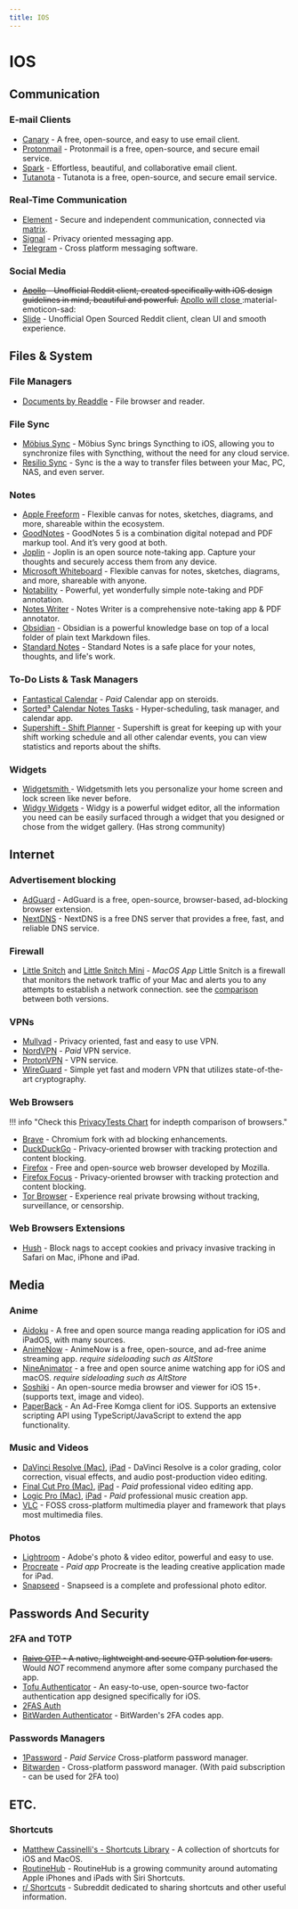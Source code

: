 ```yaml
---
title: IOS
---
```


# IOS

## Communication

### E-mail Clients

-   [Canary](https://apps.apple.com/app/canary-mail/id1155470386) - A free, open-source, and easy to use email client.
-   [Protonmail](https://apps.apple.com/app/protonmail-encrypted-email/id979659905) - Protonmail is a free, open-source, and secure email service.
-   [Spark](https://apps.apple.com/app/spark-email-app-by-readdle/id997102246) - Effortless, beautiful, and collaborative email client.
-   [Tutanota](https://apps.apple.com/app/tutanota/id922429609) - Tutanota is a free, open-source, and secure email service.

### Real-Time Communication

-   [Element](https://apps.apple.com/app/vector/id1083446067) - Secure and independent communication, connected via [matrix](https://matrix.org/).
-   [Signal](https://apps.apple.com/app/signal-private-messenger/id874139669) - Privacy oriented messaging app.
-   [Telegram](https://telegram.org/apps) - Cross platform messaging software.

### Social Media

-   ~~[Apollo](https://apps.apple.com/app/apollo-for-reddit/id979274575) - Unofficial Reddit client, created specifically with iOS design guidelines in mind, beautiful and powerful.~~ [Apollo will close ](https://www.reddit.com/r/apolloapp/comments/144f6xm/apollo_will_close_down_on_june_30th_reddits/) :material-emoticon-sad:
-   [Slide](https://apps.apple.com/app/slide-for-reddit/id1260626828) - Unofficial Open Sourced Reddit client, clean UI and smooth experience.

## Files & System

### File Managers

-   [Documents by Readdle](https://apps.apple.com/app/documents-file-reader-browser/id364901807) - File browser and reader.

### File Sync

-   [Möbius Sync](https://apps.apple.com/app/mobiussync/id1539203216) - Möbius Sync brings Syncthing to iOS, allowing you to synchronize files with Syncthing, without the need for any cloud service.
-   [Resilio Sync](https://apps.apple.com/app/id1126282325) - Sync is the a way to transfer files between your Mac, PC, NAS, and even server.

### Notes

-   [Apple Freeform](https://apps.apple.com/app/freeform/id6443742539) - Flexible canvas for notes, sketches, diagrams, and more, shareable within the ecosystem.
-   [GoodNotes](https://apps.apple.com/app/goodnotes-5/id1444383602) - GoodNotes 5 is a combination digital notepad and PDF markup tool. And it’s very good at both.
-   [Joplin](https://apps.apple.com/app/joplin/id1315599797) - Joplin is an open source note-taking app. Capture your thoughts and securely access them from any device.
-   [Microsoft Whiteboard](https://apps.apple.com/app/microsoft-whiteboard/id1352499399) - Flexible canvas for notes, sketches, diagrams, and more, shareable with anyone.
-   [Notability](https://apps.apple.com/app/notability/id360593530) - Powerful, yet wonderfully simple note-taking and PDF annotation.
-   [Notes Writer](https://apps.apple.com/app/notes-writer-pdf-words-epub/id1423643723) - Notes Writer is a comprehensive note-taking app & PDF annotator.
-   [Obsidian](https://apps.apple.com/app/obsidian-connected-notes/id1557175442) - Obsidian is a powerful knowledge base on top of a local folder of plain text Markdown files.
-   [Standard Notes](https://apps.apple.com/app/standard-notes/id1285392450) - Standard Notes is a safe place for your notes, thoughts, and life's work.

### To-Do Lists & Task Managers

-   [Fantastical Calendar](https://apps.apple.com/app/fantastical-calendar/id718043190) - _Paid_ Calendar app on steroids.
-   [Sorted³ Calendar Notes Tasks](https://apps.apple.com/app/sorted-calendar-notes-tasks/id1306893526) - Hyper-scheduling, task manager, and calendar app.
-   [Supershift - Shift Planner](https://apps.apple.com/app/supershift-shift-planner/id1104165041) - Supershift is great for keeping up with your shift working schedule and all other calendar events, you can view statistics and reports about the shifts.

### Widgets

-   [Widgetsmith ](https://apps.apple.com/app/widgetsmith/id1523682319) -  Widgetsmith lets you personalize your home screen and lock screen like never before.
-   [Widgy Widgets](https://apps.apple.com/app/widgy-widgets/id1524540481) - Widgy is a powerful widget editor, all the information you need can be easily surfaced through a widget that you designed or chose from the widget gallery. (Has strong community)

## Internet

### Advertisement blocking

-   [AdGuard](https://apps.apple.com/app/apple-store/id1047223162) - AdGuard is a free, open-source, browser-based, ad-blocking browser extension.
-   [NextDNS](https://apps.apple.com/app/nextdns/id1463342498) - NextDNS is a free DNS server that provides a free, fast, and reliable DNS service.

### Firewall

-   [Little Snitch](https://www.obdev.at/products/littlesnitch/index.html) and [Little Snitch Mini](https://obdev.at/products/littlesnitch-mini/index.html) - _MacOS App_ Little Snitch is a firewall that monitors the network traffic of your Mac and alerts you to any attempts to establish a network connection. see the [comparison](https://obdev.at/products/littlesnitch/compare.html) between both versions.

### VPNs

-   [Mullvad](https://apps.apple.com/app/mullvad-vpn/id1488466513) - Privacy oriented, fast and easy to use VPN.
-   [NordVPN](https://apps.apple.com/app/id905953485) - _Paid_ VPN service.
-   [ProtonVPN](https://apps.apple.com/app/protonvpn-fast-secure-vpn/id1437005085) - VPN service.
-   [WireGuard](https://apps.apple.com/app/wireguard/id1441195209) - Simple yet fast and modern VPN that utilizes state-of-the-art cryptography.

### Web Browsers

!!! info "Check this [PrivacyTests Chart](https://privacytests.org/ios.html) for indepth comparison of browsers."

-   [Brave](https://apps.apple.com/app/brave-private-web-browser/id1052879175) - Chromium fork with ad blocking enhancements.
-   [DuckDuckGo](https://apps.apple.com/app/duckduckgo-privacy-browser/id663592361) - Privacy-oriented browser with tracking protection and content blocking.
-   [Firefox](https://apps.apple.com/app/firefox-private-safe-browser/id989804926) - Free and open-source web browser developed by Mozilla.
-   [Firefox Focus](https://apps.apple.com/app/firefox-focus-privacy-browser/id1055677337) - Privacy-oriented browser with tracking protection and content blocking.
-   [Tor Browser](https://apps.apple.com/app/onion-browser/id519296448) - Experience real private browsing without tracking, surveillance, or censorship.

### Web Browsers Extensions

-   [Hush](https://oblador.github.io/hush/) - Block nags to accept cookies and privacy invasive tracking in Safari on Mac, iPhone and iPad.

## Media

### Anime

-   [Aidoku](https://aidoku.app/) - A free and open source manga reading application for iOS and iPadOS, with many sources.
-   [AnimeNow](https://github.com/AnimeNow-Team/AnimeNow) - AnimeNow is a free, open-source, and ad-free anime streaming app. _require sideloading such as AltStore_
-   [NineAnimator](https://nineanimator.marcuszhou.com/) - a free and open source anime watching app for iOS and macOS. _require sideloading such as AltStore_
-   [Soshiki](https://github.com/soshikimoe/soshiki-ios) - An open-source media browser and viewer for iOS 15+. (supports text, image and video).
-   [PaperBack](https://apps.apple.com/app/paperback-a-komga-client/id1626613373) - An Ad-Free Komga client for iOS. Supports an extensive scripting API using TypeScript/JavaScript to extend the app functionality.

### Music and Videos

-   [DaVinci Resolve (Mac)](https://apps.apple.com/app/davinci-resolve/id571213070), [iPad](https://apps.apple.com/app/davinci-resolve-for-ipad/id1581363826) - DaVinci Resolve is a color grading, color correction, visual effects, and audio post-production video editing.
-   [Final Cut Pro (Mac)](https://apps.apple.com/app/final-cut-pro/id424389933), [iPad](https://apps.apple.com/app/final-cut-pro-for-ipad/id1631624924) - _Paid_ professional video editing app.
-   [Logic Pro (Mac)](https://apps.apple.com/app/logic-pro/id634148309), [iPad](https://apps.apple.com/app/logic-pro-for-ipad/id1615087040) - _Paid_ professional music creation app.
-   [VLC](https://apps.apple.com/app/vlc-for-mobile/id650377962) - FOSS cross-platform multimedia player and framework that plays most multimedia files.

### Photos

-   [Lightroom](https://apps.apple.com/app/lightroom-photo-video-editor/id878783582) - Adobe's photo & video editor, powerful and easy to use.
-   [Procreate](https://apps.apple.com/app/apple-store/id425073498?pt=345446) - _Paid app_ Procreate is the leading creative application made for iPad.
-   [Snapseed](https://apps.apple.com/app/snapseed/id439438619) - Snapseed is a complete and professional photo editor.

## Passwords And Security

### 2FA and TOTP

-   ~~[Raivo OTP](https://apps.apple.com/app/raivo-otp/id1459042137) - A native, lightweight and secure OTP solution for users.~~ Would *NOT* recommend anymore after some company purchased the app.
-   [Tofu Authenticator](https://apps.apple.com/app/tofu-authenticator/id1082229305) - An easy-to-use, open-source two-factor authentication app designed specifically for iOS.
-   [2FAS Auth](https://apps.apple.com/app/2fa-authenticator-2fas/id1217793794)
-   [BitWarden Authenticator](https://apps.apple.com/app/bitwarden-authenticator/id6497335175) - BitWarden's 2FA codes app.

### Passwords Managers

-   [1Password](https://apps.apple.com/app/1password-password-manager/id568903335) - _Paid Service_ Cross-platform password manager.
-   [Bitwarden](https://apps.apple.com/app/bitwarden-password-manager/id1137397744) - Cross-platform password manager. (With paid subscription - can be used for 2FA too)

## ETC.

### Shortcuts

-   [Matthew Cassinelli's - Shortcuts Library](https://www.matthewcassinelli.com/sirishortcuts/shortcuts-library/) - A collection of shortcuts for iOS and MacOS.
-   [RoutineHub](https://routinehub.co/) - RoutineHub is a growing community around automating Apple iPhones and iPads with Siri Shortcuts.
-   [r/ Shortcuts](https://www.reddit.com/r/shortcuts/) - Subreddit dedicated to sharing shortcuts and other useful information.
